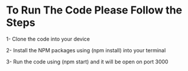# To Run The Code Please Follow the Steps

1- Clone the code into your device

2- Install the NPM packages using (npm install) into your terminal

3- Run the code using (npm start) and it will be open on port 3000


